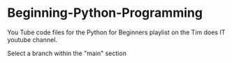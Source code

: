 # Beginning-Python-Programming
You Tube code files for the Python for Beginners playlist on the Tim does IT youtube channel.

Select a branch within the "main" section
